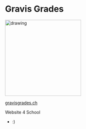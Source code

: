 # Gravis Grades
<img src="https://github.com/user-attachments/assets/efdd1ad6-e392-4d54-be19-820af59993c0" alt="drawing" style="width:250px;"/>

[gravisgrades.ch](https://gravisgrades.ch)

Website 4 School
- :) 
